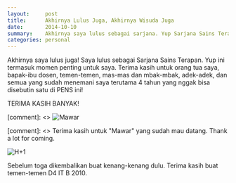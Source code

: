 ```yaml
---
layout:     post
title:      Akhirnya Lulus Juga, Akhirnya Wisuda Juga
date:       2014-10-10
summary:    Akhirnya saya lulus sebagai sarjana. Yup Sarjana Sains Terapan
categories: personal
---
```


Akhirnya saya lulus juga! Saya lulus sebagai Sarjana Sains Terapan. Yup ini termasuk momen penting untuk saya. Terima kasih untuk orang tua saya, bapak-ibu dosen, temen-temen, mas-mas dan mbak-mbak, adek-adek, dan semua yang sudah menemani saya terutama 4 tahun yang nggak bisa disebutin satu di PENS ini!

TERIMA KASIH BANYAK!

[comment]: <> ![Mawar](http://sapikuda.com/images/posts/2014-10-10-akhirnya-lulus-juga-akhirnya-wisuda-juga/lulus%20%281%29.jpg)

[comment]: <>  Terima kasih untuk "Mawar" yang sudah mau datang. Thank a lot for coming.

![H+1](http://sapikuda.com/images/posts/2014-10-10-akhirnya-lulus-juga-akhirnya-wisuda-juga/lulus%20%282%29.JPG)

Sebelum toga dikembalikan buat kenang-kenang dulu. Terima kasih buat temen-temen D4 IT B 2010.